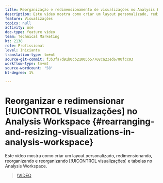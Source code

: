 ```yaml
---
title: Reorganização e redimensionamento de visualizações no Analysis Workspace
description: Este vídeo mostra como criar um layout personalizado, redimensionando, reorganizando e reorganizando visualizações e tabelas no Analysis Workspace.
feature: Visualizações
topics: null
activity: use
doc-type: feature video
team: Technical Marketing
kt: 2138
role: Profissional
level: Iniciante
translation-type: tm+mt
source-git-commit: f3b3fa7d91b0cb21005b57768ca23ed6700fcc03
workflow-type: tm+mt
source-wordcount: '58'
ht-degree: 1%

---
```



# Reorganizar e redimensionar [!UICONTROL Visualizações] no Analysis Workspace {#rearranging-and-resizing-visualizations-in-analysis-workspace}

Este vídeo mostra como criar um layout personalizado, redimensionando, reorganizando e reorganizando [!UICONTROL visualizações] e tabelas no Analysis Workspace.

>[!VIDEO](https://video.tv.adobe.com/v/24707/?quality=12)
